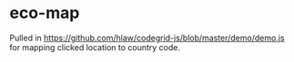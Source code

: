 # eco-map

Pulled in https://github.com/hlaw/codegrid-js/blob/master/demo/demo.js for mapping clicked location to country code.